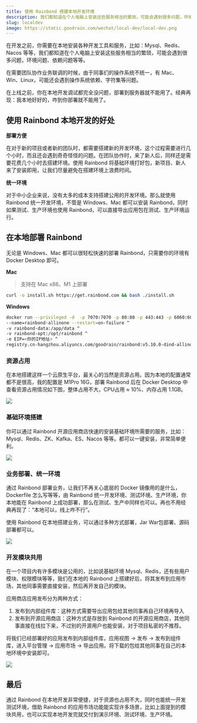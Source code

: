 ```yaml
---
title: 使用 Rainbond 搭建本地开发环境
description: 我们都知道在个人电脑上安装这些服务相当的繁琐，可能会遇到很多问题，环境问题、依赖问题等等。在需要团队协作业务联调的时候，由于同事们的操作系统不统一，可能还会遇到操作系统依赖、字符集等问题。
slug: localdev
image: https://static.goodrain.com/wechat/local-dev/local-dev.png
---
```


在开发之前，你需要在本地安装各种开发工具和服务，比如：Mysql、Redis、Nacos 等等，我们都知道在个人电脑上安装这些服务相当的繁琐，可能会遇到很多问题，环境问题、依赖问题等等。

在需要团队协作业务联调的时候，由于同事们的操作系统不统一，有 Mac、Win、Linux，可能还会遇到操作系统依赖、字符集等问题。

在上线之前，你在本地开发调试都完全没问题，部署到服务器就不能用了。经典再现：我本地好好的，咋到你部署就不能用了。

## 使用 Rainbond 本地开发的好处

**部署方便**

在对于新的项目或者新的团队时，都需要搭建新的开发环境，这个过程需要进行几个小时，而且还会遇到奇奇怪怪的问题。在团队协作时，来了新人后，同样还是需要花费几个小时去搭建环境。使用 Rainbond 将基础环境打好包，新项目、新人来了安装即用，让我们尽量避免在搭建环境上浪费时间。

**统一环境**

对于中小企业来说，没有太多的成本支持搭建公用的开发环境。那么就使用 Rainbond 统一开发环境，不管是 Windows、Mac 都可以安装 Rainbond，同时如果测试、生产环境也使用 Rainbond，可以直接导出应用包在测试、生产环境运行。

## 在本地部署 Rainbond

无论是 Windows、Mac 都可以很轻松快速的部署 Rainbond，只需要你的环境有 Docker Desktop 即可。

**Mac**

> 支持在 Mac x86、M1 上部署

```bash
curl -o install.sh https://get.rainbond.com && bash ./install.sh
```

**Windows**

```bash
docker run --privileged -d  -p 7070:7070 -p 80:80 -p 443:443 -p 6060:6060 -p 8443:8443 ^
--name=rainbond-allinone --restart=on-failure ^
-v rainbond-data:/app/data ^
-v rainbond-opt:/opt/rainbond ^
-e EIP=<你的IP地址> ^
registry.cn-hangzhou.aliyuncs.com/goodrain/rainbond:v5.10.0-dind-allinone
```

### 资源占用

在本地搭建这样一个云原生平台，最关心的当然是资源占用。因为本地的配置通常都不是很高，我的配置是 M1Pro 16G，部署 Rainbond 后在 Docker Desktop 中查看资源占用情况如下图，整体占用不大，CPU占用 ≈ 10%、内存占用 1.1GB。

![](https://static.goodrain.com/wechat/local-dev/1.png)

### 基础环境搭建

你可以通过 Rainbond 开源应用商店快速的安装基础环境所需要的服务，比如：Mysql、Redis、ZK、Kafka、ES、Nacos 等等。都可以一键安装，非常简单便利。

![](https://static.goodrain.com/wechat/local-dev/store.gif)

### 业务部署、统一环境

通过 Rainbond 部署业务，让我们不再关心底层的 Docker 镜像用的是什么，Dockerfile 怎么写等等，由 Rainbond 统一开发环境、测试环境、生产环境，你本地能在 Rainbond 上成功部署，那么在测试、生产中同样也可以。再也不用经典再现了：“本地可以，线上咋不行”。

使用 Rainbond 在本地搭建业务，可以通过多种方式部署，Jar War包部署、源码部署都可以。

![](https://static.goodrain.com/wechat/local-dev/source.gif)

### 开发模块共用

在一个项目内有许多模块是公用的，比如说基础环境 Mysql、Redis，还有些用户模块、权限模块等等，我们在本地的 Rainbond 上搭建好后，将其发布到应用市场，其他同事需要直接安装，然后再开发自己的模块。

应用商店应用发布分为两种方式：

1. 发布到内部组件库：这种方式需要导出应用包给其他同事再自己环境再导入
2. 发布到开源应用商店：这种方式是存放到 Rainbond 的开源应用商店，其他同事直接在线拉下来，不过别的开源用户也能安装，对于项目私密的不推荐。

将我们已经部署好的应用发布到内部组件库，应用视图 -> 发布 -> 发布到组件库，进入平台管理 -> 应用市场 -> 导出应用。将下载的包给其他同事在自己的本地环境中安装即可。

![](https://static.goodrain.com/wechat/local-dev/share.gif)

## 最后

通过 Rainbond 在本地开发非常便捷，对于资源也占用不大，同时也能统一开发测试环境，借助 Rainbond 的应用市场功能能实现许多场景，比如上面提到的模块共用，也可以实现本地开发完就交付到演示环境、测试环境、生产环境。
